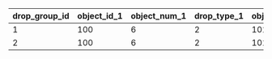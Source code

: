|drop_group_id|object_id_1|object_num_1|drop_type_1|object_id_2|object_num_2|drop_type_2|object_id_3|object_num_3|drop_type_3|
| --- | --- | --- | --- | --- | --- | --- | --- | --- | --- |
|1|100|6|2|101|4|2|0|0|0|
|2|100|6|2|101|10|2|200|1|1|
